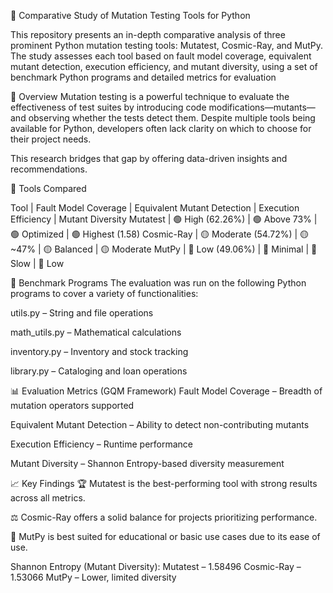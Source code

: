 🧬 Comparative Study of Mutation Testing Tools for Python

This repository presents an in-depth comparative analysis of three prominent Python mutation testing tools: Mutatest, Cosmic-Ray, and MutPy. The study assesses each tool based on fault model coverage, equivalent mutant detection, execution efficiency, and mutant diversity, using a set of benchmark Python programs and detailed metrics for evaluation

📌 Overview
Mutation testing is a powerful technique to evaluate the effectiveness of test suites by introducing code modifications—mutants—and observing whether the tests detect them. Despite multiple tools being available for Python, developers often lack clarity on which to choose for their project needs.

This research bridges that gap by offering data-driven insights and recommendations.

🔬 Tools Compared

Tool | Fault Model Coverage | Equivalent Mutant Detection | Execution Efficiency | Mutant Diversity
Mutatest | 🟢 High (62.26%) | 🟢 Above 73% | 🟢 Optimized | 🟢 Highest (1.58)
Cosmic-Ray | 🟡 Moderate (54.72%) | 🟡 ~47% | 🟡 Balanced | 🟡 Moderate
MutPy | 🔴 Low (49.06%) | 🔴 Minimal | 🔴 Slow | 🔴 Low

📁 Benchmark Programs
The evaluation was run on the following Python programs to cover a variety of functionalities:

utils.py – String and file operations

math_utils.py – Mathematical calculations

inventory.py – Inventory and stock tracking

library.py – Cataloging and loan operations

📊 Evaluation Metrics (GQM Framework)
Fault Model Coverage – Breadth of mutation operators supported

Equivalent Mutant Detection – Ability to detect non-contributing mutants

Execution Efficiency – Runtime performance

Mutant Diversity – Shannon Entropy-based diversity measurement

📈 Key Findings
🏆 Mutatest is the best-performing tool with strong results across all metrics.

⚖️ Cosmic-Ray offers a solid balance for projects prioritizing performance.

📘 MutPy is best suited for educational or basic use cases due to its ease of use.

Shannon Entropy (Mutant Diversity):
Mutatest – 1.58496
Cosmic-Ray – 1.53066
MutPy – Lower, limited diversity
